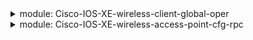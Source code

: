 <details>
<summary>module: Cisco-IOS-XE-wireless-client-global-oper</summary>
  
  - client-global-oper-data
    - client-global-oper-data/client-live-stats
      🍁 client-global-oper-data/client-live-stats/auth-state-clients
      🍁 client-global-oper-data/client-live-stats/mobility-state-clients
      🍁 client-global-oper-data/client-live-stats/iplearn-state-clients
      🍁 client-global-oper-data/client-live-stats/webauth-state-clients
      🍁 client-global-oper-data/client-live-stats/run-state-clients
      🍁 client-global-oper-data/client-live-stats/delete-state-clients
      🍁 client-global-oper-data/client-live-stats/random-mac-clients
    - client-global-oper-data/client-global-stats-data
      - client-global-oper-data/client-global-stats-data/session-stats
        🍁 client-global-oper-data/client-global-stats-data/session-stats/most-ms-entries
        🍁 client-global-oper-data/client-global-stats-data/session-stats/cur-ms-entries
        🍁 client-global-oper-data/client-global-stats-data/session-stats/total-ms-entries
        🍁 client-global-oper-data/client-global-stats-data/session-stats/total-ipv4-ms-entries
        🍁 client-global-oper-data/client-global-stats-data/session-stats/cur-wgb-entries
        🍁 client-global-oper-oper-data/client-global-stats-data/session-stats/cur-foreign-entries
        🍁 client-global-oper-data/client-global-stats-data/session-stats/cur-anchor-entries
        🍁 client-global-oper-data/client-global-stats-data/session-stats/cur-local-entries
        🍁 client-global-oper-data/client-global-stats-data/session-stats/cur-idle-state-entries
    - client-global-oper-data/client-stats
      - client-global-oper-data/client-stats/co-client-del-reason
        🍁 client-global-oper-data/client-stats/co-client-del-reason/invalid-operation
        🍁 client-global-oper-data/client-stats/co-client-del-reason/internal-generic-err
        🍁 client-global-oper-data/client-stats/co-client-del-reason/deauth-or-disassoc-req
        🍁 client-global-oper-data/client-stats/co-client-del-reason/auth-fail
        🍁 client-global-oper-data/client-stats/co-client-del-reason/webauth-fail
        🍁 client-global-oper-data/client-stats/co-client-del-reason/ap-delete
        🍁 client-global-oper-data/client-stats/co-client-del-reason/bssid-down
        🍁 client-global-oper-data/client-stats/co-client-del-reason/capwap-down
        🍁 client-global-oper-data/client-stats/co-client-del-reason/connect-timeout
        🍁 client-global-oper-data/client-stats/co-client-del-reason/mab-fail
        🍁 client-global-oper-data/client-stats/co-client-del-reason/datapath-fail
        🍁 client-global-oper-data/client-stats/co-client-del-reason/wlan-change
        🍁 client-global-oper-data/client-stats/co-client-del-reason/vlan-change
        🍁 client-global-oper-data/client-stats/co-client-del-reason/admin-reset
        🍁 client-global-oper-data/client-stats/co-client-del-reason/qos-fail

</details>

<details>
<summary>module: Cisco-IOS-XE-wireless-access-point-cfg-rpc</summary>
  
  - rpcs:
    - set-ap-vlan-tag
      - vlan-id
      - ap-name
      - mac-addr
    - set-ap-vlan-tag-all
      - vlan-id
    - set-ap-monitor-mode-chnl-optimize
      - mode
      - ap-name
      - mac-addr
    - set-ap-mode
      - clear-mode
      - mode
      - ap-name
      - mac-addr
    - set-lrad-led-state
      - ledstate
      - ap-name
      - mac-addr
    - set-lrad-led-flash
      - flash-sec
      - led-flash-state
      - config-type
      - ap-name
      - mac-addr
    - set-ap-location
      - location
      - ap-name
      - mac-addr
    - set-ap-name
      - name
      - ap-name
      - mac-addr
    - set-ap-antenna-band-mode
      - band-val
      - ap-name
      - mac-addr
    - set-ap-country
      - country-string
      - ap-name
      - mac-addr
    - set-11-hphy-ofdm-chan
      - chan
      - slot-id
      - ap-name
      - mac-addr
    - set-ap-slot-ext-antenna-gain
      - external-antenna-gain
      - slot-id

</details>
